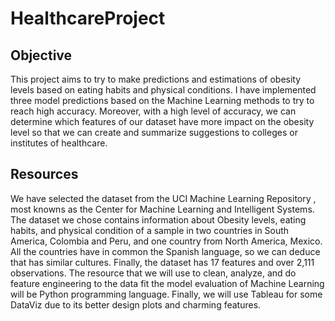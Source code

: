 # HealthcareProject

## Objective

This project aims to try to make predictions and estimations of obesity levels based on eating habits and physical conditions. I have implemented three model predictions based on the Machine Learning methods to try to reach high accuracy. Moreover, with a high level of accuracy, we can determine which features of our dataset have more impact on the obesity level so that we can create and summarize suggestions to colleges or institutes of healthcare.

## Resources

We have selected the dataset from the UCI Machine Learning Repository , most knowns as the Center for Machine Learning and Intelligent Systems. The dataset we chose contains information about Obesity levels, eating habits, and physical condition of a sample in two countries in South America, Colombia and Peru, and one country from North America, Mexico. All the countries have in common the Spanish language, so we can deduce that has similar cultures. Finally, the dataset has 17 features and over 2,111 observations.
The resource that we will use to clean, analyze, and do feature engineering to the data fit the model evaluation of Machine Learning will be Python programming language. Finally, we will use Tableau for some DataViz due to its better design plots and charming features.
